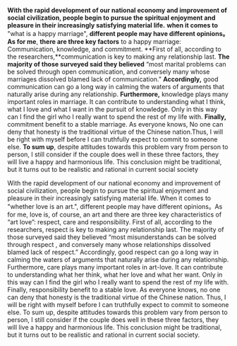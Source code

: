 **With the rapid development of our national economy and improvement of social civilization, people begin to pursue the spiritual enjoyment and pleasure in their increasingly satisfying material life.** **when it comes to** "what is a happy marriage", **different people may have different opinions。As for me**, **there are three key factors** to a happy marriage: Communication, knowledge, and commitment.
**First of all, according to the researchers,**communication is key to making any relationship last. **The majority of those surveyed said they believed** “most marital problems can be solved through open communication, and conversely many whose marriages dissolved blamed lack of communication.” **Accordingly,** good communication can go a long way in calming the waters of arguments that naturally arise during any relationship. **Furthermore,** knowledge plays many important roles in marriage.  It can contribute to understanding what I think, what I love and what I want in the pursuit of knowledge. Only in this way can I find the girl who I really want to spend the rest of my life with. **Finally,** commitment benefit to a stable marriage. As everyone knows, No one can deny that honesty is the traditional virtue of the Chinese nation.Thus, I will be right with myself before I can truthfully expect to commit to someone else.
**To sum up**, despite attitudes towards this problem vary from person to person, I still consider if the couple does well in these three factors, they will live a happy and harmonious life. This conclusion might be traditional, but it turns out to be realistic and rational in current social society


With the rapid development of our national economy and improvement of social civilization, people begin to pursue the spiritual enjoyment and pleasure in their increasingly satisfying material life. When it comes to "whether love is an art.", different people may have different opinions。As for me, love is, of course, an art and there are three key characteristics of “art love”: respect, care and responsibility.
First of all, according to the researchers, respect is key to making any relationship last. The majority of those surveyed said they believed “most misunderstands can be solved through respect
, and conversely many whose relationships dissolved blamed lack of respect.” Accordingly, good respect can go a long way in calming the waters of arguments that naturally arise during any relationship. Furthermore, care plays many important roles in art-love. It can contribute to understanding what her think, what her love and what her want. Only in this way can I find the girl who I really want to spend the rest of my life with. Finally, responsibility benefit to a stable love. As everyone knows, no one can deny that honesty is the traditional virtue of the Chinese nation. Thus, I will be right with myself before I can truthfully expect to commit to someone else.
To sum up, despite attitudes towards this problem vary from person to person, I still consider if the couple does well in these three factors, they will live a happy and harmonious life. This conclusion might be traditional, but it turns out to be realistic and rational in current social society.




